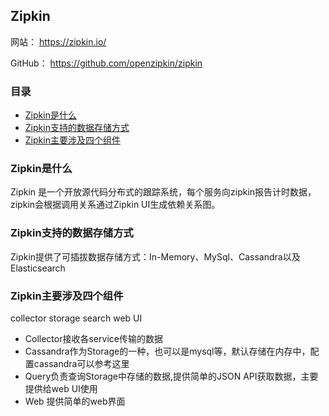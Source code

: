 ## Zipkin

网站： https://zipkin.io/

GitHub： https://github.com/openzipkin/zipkin

### 目录
* [Zipkin是什么](#Zipkin是什么)
* [Zipkin支持的数据存储方式](#Zipkin支持的数据存储方式)
* [Zipkin主要涉及四个组件](#Zipkin主要涉及四个组件)

### Zipkin是什么

Zipkin 是一个开放源代码分布式的跟踪系统，每个服务向zipkin报告计时数据，zipkin会根据调用关系通过Zipkin UI生成依赖关系图。

### Zipkin支持的数据存储方式

Zipkin提供了可插拔数据存储方式：In-Memory、MySql、Cassandra以及Elasticsearch

### Zipkin主要涉及四个组件
collector storage search web UI
* Collector接收各service传输的数据
* Cassandra作为Storage的一种，也可以是mysql等，默认存储在内存中，配置cassandra可以参考这里
* Query负责查询Storage中存储的数据,提供简单的JSON API获取数据，主要提供给web UI使用
* Web 提供简单的web界面


